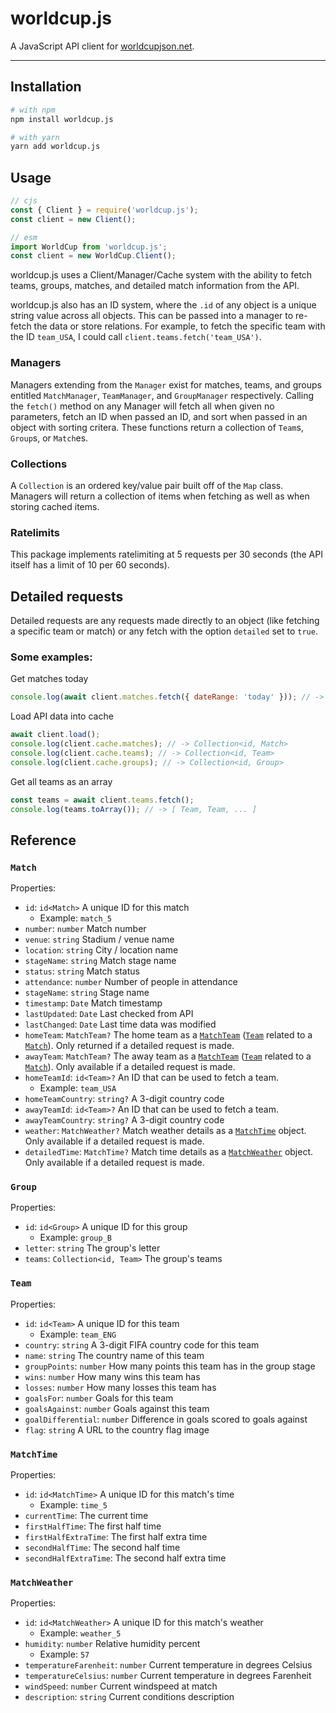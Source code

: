 # worldcup.js

A JavaScript API client for [worldcupjson.net](https://worldcupjson.net).

--------------
## Installation

```sh
# with npm
npm install worldcup.js

# with yarn
yarn add worldcup.js
```

## Usage

```js
// cjs
const { Client } = require('worldcup.js');
const client = new Client();

// esm
import WorldCup from 'worldcup.js';
const client = new WorldCup.Client();
```

worldcup.js uses a Client/Manager/Cache system with the ability to fetch teams, groups, matches, and detailed match information from the API.

worldcup.js also has an ID system, where the `.id` of any object is a unique string value across all objects. This can be passed into a manager to re-fetch the data or store relations. For example, to fetch the specific team with the ID `team_USA`, I could call `client.teams.fetch('team_USA')`.

### Managers

Managers extending from the `Manager` exist for matches, teams, and groups entitled `MatchManager`, `TeamManager`, and `GroupManager` respectively. Calling the `fetch()` method on any Manager will fetch all when given no parameters, fetch an ID when passed an ID, and sort when passed in an object with sorting critera. These functions return a collection of `Team`s, `Group`s, or `Match`es.

### Collections

A `Collection` is an ordered key/value pair built off of the `Map` class. Managers will return a collection of items when fetching as well as when storing cached items.

### Ratelimits

This package implements ratelimiting at 5 requests per 30 seconds (the API itself has a limit of 10 per 60 seconds).

## Detailed requests

Detailed requests are any requests made directly to an object (like fetching a specific team or match) or any fetch with the option `detailed` set to `true`.

### Some examples:

Get matches today
```js
console.log(await client.matches.fetch({ dateRange: 'today' })); // -> Collection<id, Match>
```

Load API data into cache
```js
await client.load();
console.log(client.cache.matches); // -> Collection<id, Match>
console.log(client.cache.teams); // -> Collection<id, Team>
console.log(client.cache.groups); // -> Collection<id, Group>
```

Get all teams as an array
```js
const teams = await client.teams.fetch();
console.log(teams.toArray()); // -> [ Team, Team, ... ]
```

## Reference

### `Match`

Properties:

- `id`:	        `id<Match>` A unique ID for this match
    - Example: `match_5`
- `number`:	    `number` Match number
- `venue`:	    `string` Stadium / venue name
- `location`:	`string` City / location name
- `stageName`:	`string` Match stage name
- `status`:	    `string` Match status
- `attendance`:	`number` Number of people in attendance
- `stageName`:	`string` Stage name
- `timestamp`:	`Date` Match timestamp
- `lastUpdated`:	`Date` Last checked from API
- `lastChanged`:	`Date` Last time data was modified
- `homeTeam`:	    `MatchTeam?` The home team as a [`MatchTeam`](#matchteam) ([`Team`](#team) related to a [`Match`](#match)). Only returned if a detailed request is made.
- `awayTeam`:	    `MatchTeam?` The away team as a [`MatchTeam`](#matchteam) ([`Team`](#team) related to a [`Match`](#match)). Only available if a detailed request is made.
- `homeTeamId`:	    `id<Team>?` An ID that can be used to fetch a team.
    - Example: `team_USA`
- `homeTeamCountry`:	`string?` A 3-digit country code
- `awayTeamId`:	`id<Team>?` An ID that can be used to fetch a team.
- `awayTeamCountry`:	`string?` A 3-digit country code
- `weather`:	        `MatchWeather?` Match weather details as a [`MatchTime`](#matchweather) object. Only available if a detailed request is made.
- `detailedTime`:	    `MatchTime?` Match time details as a [`MatchWeather`](#matchtime) object. Only available if a detailed request is made.

### `Group`

Properties:

- `id`:	    `id<Group>` A unique ID for this group
    - Example: `group_B`
- `letter`:	`string` The group's letter
- `teams`:	`Collection<id, Team>` The group's teams

### `Team`

Properties:

- `id`:	        `id<Team>` A unique ID for this team
    - Example: `team_ENG`
- `country`:	`string` A 3-digit FIFA country code for this team
- `name`:	    `string` The country name of this team
- `groupPoints`:	`number` How many points this team has in the group stage
- `wins`:	        `number` How many wins this team has
- `losses`:	        `number` How many losses this team has
- `goalsFor`:	    `number` Goals for this team
- `goalsAgainst`:	`number` Goals against this team
- `goalDifferential`:	`number` Difference in goals scored to goals against
- `flag`:           `string` A URL to the country flag image

### `MatchTime`

Properties:

- `id`:	        `id<MatchTime>` A unique ID for this match's time
    - Example: `time_5`
- `currentTime`:        The current time
- `firstHalfTime`:      The first half time
- `firstHalfExtraTime`:     The first half extra time
- `secondHalfTime`:         The second half time
- `secondHalfExtraTime`:    The second half extra time

### `MatchWeather`

Properties:

- `id`:	            `id<MatchWeather>` A unique ID for this match's weather
    - Example: `weather_5`
- `humidity`:	    `number` Relative humidity percent
    - Example: `57`
- `temperatureFarenheit`:	`number` Current temperature in degrees Celsius
- `temperatureCelsius`:	    `number` Current temperature in degrees Farenheit 
- `windSpeed`:	    `number` Current windspeed at match
- `description`:	`string` Current conditions description